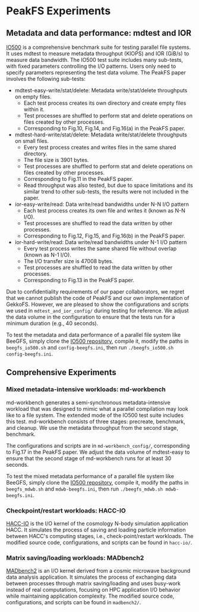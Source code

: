 # PeakFS Experiments

## Metadata and data performance: mdtest and IOR

[IO500](https://github.com/IO500/io500) is a comprehensive benchmark suite for testing parallel file systems. It uses mdtest to measure metadata throughput (KIOPS) and IOR (GiB/s) to measure data bandwidth. The IO500 test suite includes many sub-tests, with fixed parameters controlling the I/O patterns. Users only need to specify parameters representing the test data volume. The PeakFS paper involves the following sub-tests:

- mdtest-easy-write/stat/delete: Metadata write/stat/delete throughputs on empty files.
  - Each test process creates its own directory and create empty files within it.
  - Test processes are shuffled to perform stat and delete operations on files created by other processes.
  - Corresponding to Fig.10, Fig.14, and Fig.16(a) in the PeakFS paper.
- mdtest-hard-write/stat/delete: Metadata write/stat/delete throughputs on small files.
  - Every test process creates and writes files in the same shared directory.
  - The file size is 3901 bytes.
  - Test processes are shuffled to perform stat and delete operations on files created by other processes.
  - Corresponding to Fig.11 in the PeakFS paper.
  - Read throughput was also tested, but due to space limitations and its similar trend to other sub-tests, the results were not included in the paper.
- ior-easy-write/read: Data write/read bandwidths under N-N I/O pattern
  - Each test process creates its own file and writes it (known as N-N I/O).
  - Test processes are shuffled to read the data written by other processes.
  - Corresponding to Fig.12, Fig.15, and Fig.16(b) in the PeakFS paper.
- ior-hard-write/read: Data write/read bandwidths under N-1 I/O pattern
  - Every test process writes the same shared file without overlap (known as N-1 I/O).
  - The I/O transfer size is 47008 bytes.
  - Test processes are shuffled to read the data written by other processes.
  - Corresponding to Fig.13 in the PeakFS paper.

Due to confidentiality requirements of our paper collaborators, we regret that we cannot publish the code of PeakFS and our own implementation of GekkoFS. However, we are pleased to show the configurations and scripts we used in `mdtest_and_ior_config/` during testing for reference. We adjust the data volume in the configuration to ensure that the tests run for a minimum duration (e.g., 40 seconds). 

To test the metadata and data performance of a parallel file system like BeeGFS, simply clone the [IO500 repository](https://github.com/IO500/io500), compile it, modify the paths in `beegfs_io500.sh` and `config-beegfs.ini`, then run `./beegfs_io500.sh config-beegfs.ini`.

## Comprehensive Experiments

### Mixed metadata-intensive workloads: md-workbench

md-workbench generates a semi-synchronous metadata-intensive workload that was designed to mimic what a parallel compilation may look like to a file system. The extended mode of the IO500 test suite includes this test. md-workbench consists of three stages: precreate, benchmark, and cleanup. We use the metadata throughput from the second stage, benchmark.

The configurations and scripts are in `md-workbench_config/`, corresponding to Fig.17 in the PeakFS paper. We adjust the data volume of mdtest-easy to ensure that the second stage of md-workbench runs for at least 30 seconds.

To test the mixed metadata performance of a parallel file system like BeeGFS, simply clone the [IO500 repository](https://github.com/IO500/io500), compile it, modify the paths in `beegfs_mdwb.sh` and `mdwb-beegfs.ini`, then run `./beegfs_mdwb.sh mdwb-beegfs.ini`. 

### Checkpoint/restart workloads: HACC-IO

[HACC-IO](ttps://asc.llnl.gov/coral-benchmarks) is the I/O kernel of the cosmology N-body simulation application HACC. It simulates the process of saving and loading particle information between HACC's computing stages, i.e., check-point/restart workloads. The modified source code, configurations, and scripts can be found in `hacc-io/`.

### Matrix saving/loading workloads: MADbench2

[MADbench2](https://crd.lbl.gov/divisions/scidata/c3/c3-research/madbench2/) is an I/O kernel derived from a cosmic microwave background data analysis application. It simulates the process of exchanging data between processes through matrix saving/loading and uses busy-work instead of real computations, focusing on HPC application I/O behavior while maintaining application complexity. The modified source code, configurations, and scripts can be found in `madbench2/`.